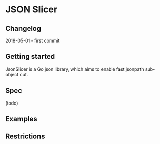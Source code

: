 # JSON Slicer

## Changelog

2018-05-01 - first commit

## Getting started

JsonSlicer is a Go json library, which aims to enable fast jsonpath sub-object cut.

## Spec

(todo)

## Examples

## Restrictions


